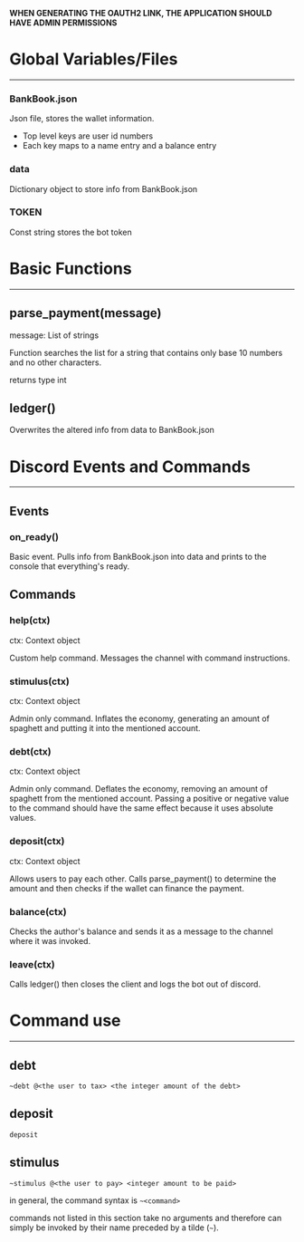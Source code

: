 **WHEN GENERATING THE OAUTH2 LINK, THE APPLICATION SHOULD HAVE ADMIN PERMISSIONS**


# Global Variables/Files
---

### **BankBook.json**

Json file, stores the wallet information.

- Top level keys are user id numbers
- Each key maps to a name entry and a balance entry


### **data**

Dictionary object to store info from BankBook.json

### **TOKEN**

Const string stores the bot token


# Basic Functions
---

## parse_payment(message)

message: List of strings

Function searches the list for a string that contains only base 10 numbers and no other characters.

returns type int



## ledger()

Overwrites the altered info from data to BankBook.json



# Discord Events and Commands
---

## Events

### on_ready()

Basic event. Pulls info from BankBook.json into data and prints to the console that everything's ready.



## Commands


### help(ctx)

ctx: Context object

Custom help command. Messages the channel with command instructions.


### stimulus(ctx)

ctx: Context object

Admin only command. Inflates the economy, generating an amount of spaghett and putting it into the mentioned account.


### debt(ctx)

ctx: Context object

Admin only command. Deflates the economy, removing an amount of spaghett from the mentioned account.
Passing a positive or negative value to the command should have the same effect because it uses absolute values.



### deposit(ctx)

ctx: Context object

Allows users to pay each other. Calls parse_payment() to determine the amount and then checks if the wallet can finance the payment.



### balance(ctx)

Checks the author's balance and sends it as a message to the channel where it was invoked.



### leave(ctx)

Calls ledger() then closes the client and logs the bot out of discord.



# Command use
---

## debt

`~debt @<the user to tax> <the integer amount of the debt>`

## deposit

`deposit `

## stimulus

`~stimulus @<the user to pay> <integer amount to be paid>`

in general, the command syntax is `~<command>`

commands not listed in this section take no arguments and therefore can simply be invoked by their name preceded by a tilde (`~`).

